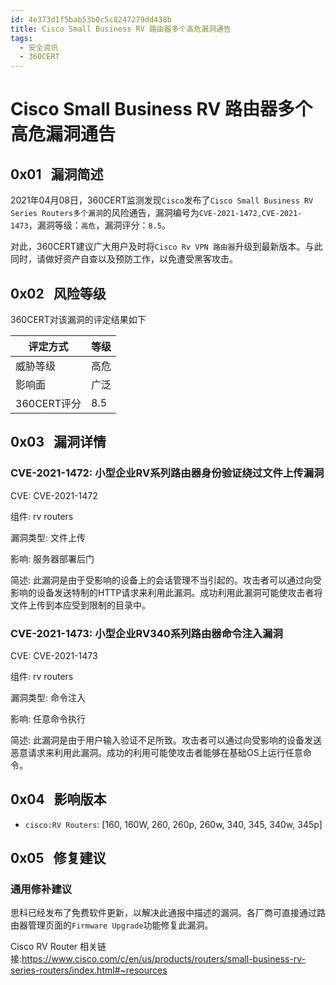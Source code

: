 ```yaml
---
id: 4e373d1f5bab53b0c5c8247279dd438b
title: Cisco Small Business RV 路由器多个高危漏洞通告
tags: 
  - 安全资讯
  - 360CERT
---
```


# Cisco Small Business RV 路由器多个高危漏洞通告

 0x01   漏洞简述
------------


2021年04月08日，360CERT监测发现`Cisco`发布了`Cisco Small Business RV Series Routers多个漏洞`的风险通告，漏洞编号为`CVE-2021-1472,CVE-2021-1473`，漏洞等级：`高危`，漏洞评分：`8.5`。

对此，360CERT建议广大用户及时将`Cisco Rv VPN 路由器`升级到最新版本。与此同时，请做好资产自查以及预防工作，以免遭受黑客攻击。

 0x02   风险等级
------------

360CERT对该漏洞的评定结果如下



| 评定方式 | 等级 |
| --- | --- |
| 威胁等级 | 高危 |
| 影响面 | 广泛 |
| 360CERT评分 | 8.5 |

 0x03   漏洞详情
------------

### CVE-2021-1472: 小型企业RV系列路由器身份验证绕过文件上传漏洞

CVE: CVE-2021-1472

组件: rv routers

漏洞类型: 文件上传

影响: 服务器部署后门

简述: 此漏洞是由于受影响的设备上的会话管理不当引起的。攻击者可以通过向受影响的设备发送特制的HTTP请求来利用此漏洞。成功利用此漏洞可能使攻击者将文件上传到本应受到限制的目录中。

### CVE-2021-1473: 小型企业RV340系列路由器命令注入漏洞

CVE: CVE-2021-1473

组件: rv routers

漏洞类型: 命令注入

影响: 任意命令执行

简述: 此漏洞是由于用户输入验证不足所致。攻击者可以通过向受影响的设备发送恶意请求来利用此漏洞。成功的利用可能使攻击者能够在基础OS上运行任意命令。

 0x04   影响版本
------------

- `cisco:RV Routers`: [160, 160W, 260, 260p, 260w, 340, 345, 340w, 345p]

 0x05   修复建议
------------

### 通用修补建议

思科已经发布了免费软件更新，以解决此通报中描述的漏洞。各厂商可直接通过路由器管理页面的`Firmware Upgrade`功能修复此漏洞。

Cisco RV Router 相关链接:<https://www.cisco.com/c/en/us/products/routers/small-business-rv-series-routers/index.html#~resources>

